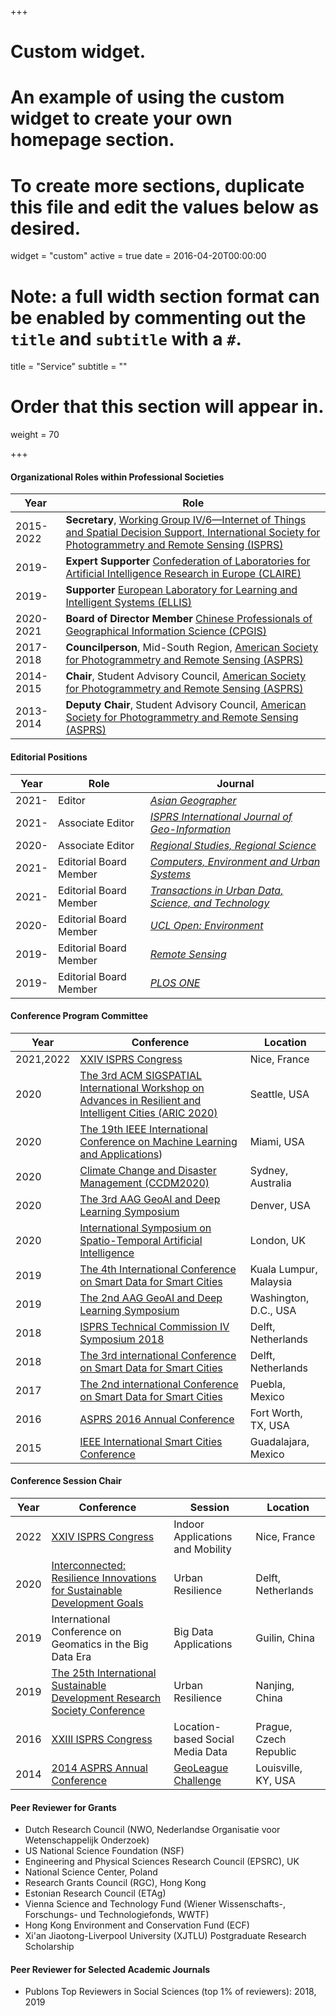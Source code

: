 +++
# Custom widget.
# An example of using the custom widget to create your own homepage section.
# To create more sections, duplicate this file and edit the values below as desired.
widget = "custom"
active = true
date = 2016-04-20T00:00:00

# Note: a full width section format can be enabled by commenting out the `title` and `subtitle` with a `#`.
title = "Service"
subtitle = ""

# Order that this section will appear in.
weight = 70

+++

#### Organizational Roles within Professional Societies
Year         | Role
-------------| ------------- 
2015-2022    | **Secretary**, [Working Group IV/6—Internet of Things and Spatial Decision Support, International Society for Photogrammetry and Remote Sensing (ISPRS)](http://www2.isprs.org/commissions/comm4/wg6.html)
2019-        | **Expert Supporter** [Confederation of Laboratories for Artificial Intelligence Research in Europe (CLAIRE)](https://claire-ai.org/)
2019-        | **Supporter** [European Laboratory for Learning and Intelligent Systems (ELLIS)](https://ellis.eu/)
2020-2021	 | **Board of Director Member** [Chinese Professionals of Geographical Information Science (CPGIS)](https://www.cpgis.org/)
2017- 2018   | **Councilperson**, Mid-South Region, [American Society for Photogrammetry and Remote Sensing (ASPRS)](https://www.asprs.org/)
2014-2015    | **Chair**, Student Advisory Council, [American Society for Photogrammetry and Remote Sensing (ASPRS)](https://www.asprs.org/)
2013-2014    | **Deputy Chair**, Student Advisory Council, [American Society for Photogrammetry and Remote Sensing (ASPRS)](https://www.asprs.org/)


#### Editorial Positions

Year| Role|Journal
----| ----|-------
2021-|Editor|[*Asian Geographer*](https://www.tandfonline.com/toc/rage20/current)
2021-|Associate Editor|[*ISPRS International Journal of Geo-Information*](https://www.mdpi.com/journal/ijgi)
2020-|Associate Editor|[*Regional Studies, Regional Science*](https://www.tandfonline.com/toc/rsrs20/current)
2021-|Editorial Board Member|[*Computers, Environment and Urban Systems*](https://www.journals.elsevier.com/computers-environment-and-urban-systems)
2021-|Editorial Board Member|[*Transactions in Urban Data, Science, and Technology*](https://us.sagepub.com/en-us/nam/transactions-in-urban-data-science-and-technology/journal203731)
2020-|Editorial Board Member|[*UCL Open: Environment*](https://ucl.scienceopen.com/)
2019-|Editorial Board Member|[*Remote Sensing*](https://www.mdpi.com/journal/remotesensing)
2019-|Editorial Board Member|[*PLOS ONE*](https://journals.plos.org/plosone/)



#### Conference Program Committee
Year| Conference|Location
----| ----------|--------
2021,2022| [XXIV ISPRS Congress](http://www.isprs2020-nice.com/)|Nice, France
2020| [The 3rd ACM SIGSPATIAL International Workshop on Advances in Resilient and Intelligent Cities (ARIC 2020)](https://urbands.github.io/aric2020/)|Seattle, USA
2020| [The 19th IEEE International Conference on Machine Learning and Applications](https://www.icmla-conference.org/icmla20/))|Miami, USA
2020| [Climate Change and Disaster Management (CCDM2020)](http://www.gi4dm.net/2020/)|Sydney, Australia
2020|[The 3rd AAG GeoAI and Deep Learning Symposium](https://aag.secure-abstracts.com/AAG%20Annual%20Meeting%202020/sessions-gallery)|Denver, USA
2020|[International Symposium on Spatio-Temporal Artificial Intelligence](http://spacetimeai.org/)|London, UK
2019|[The 4th International Conference on Smart Data for Smart Cities](https://www.geoinfo.utm.my/sdsc2019/)|Kuala Lumpur, Malaysia
2019|[The 2nd AAG GeoAI and Deep Learning Symposium](https://www.acsu.buffalo.edu/~yhu42/files/2019_AAG_GeoAI_Symposium.pdf)|Washington, D.C., USA
2018|[ISPRS Technical Commission IV Symposium 2018](http://www.isprs.org/tc4-symposium2018/)|Delft, Netherlands
2018|[The 3rd international Conference on Smart Data for Smart Cities](http://sdsc2018.hft-stuttgart.de/)|Delft, Netherlands
2017|[The 2nd international Conference on Smart Data for Smart Cities](http://ing.pue.itesm.mx/udms2017/)|Puebla, Mexico
2016|[ASPRS 2016 Annual Conference](http://conferences.asprs.org/archives/Fort-Worth-2016/Ft-Worth-2016-Home)|Fort Worth, TX, USA
2015|[IEEE International Smart Cities Conference](http://sites.ieee.org/isc2-2015/)|Guadalajara, Mexico

#### Conference Session Chair
Year| Conference|Session|Location
----| ----------|-------|--------
2022|[XXIV ISPRS Congress](https://www.isprs2022-nice.com/)|Indoor Applications and Mobility|Nice, France
2020|[Interconnected: Resilience Innovations for Sustainable Development Goals](https://www.4tu.nl/resilience/en/events/joint-international-resilience-conference/)|Urban Resilience|Delft, Netherlands
2019|International Conference on Geomatics in the Big Data Era |Big Data Applications|Guilin, China
2019|[The 25th International Sustainable Development Research Society Conference](http://isdrs.org/)|Urban Resilience|Nanjing, China
2016|[XXIII ISPRS Congress](http://www.isprs2016-prague.com/)|Location-based Social Media Data|Prague, Czech Republic
2014|[2014 ASPRS Annual Conference](http://conferences.asprs.org/archives/Louisville-2014/blog)|[GeoLeague Challenge](https://www.asprs.org/student/geoleague-challenge-2014.html)|Louisville, KY, USA

#### Peer Reviewer for Grants
- Dutch Research Council (NWO, Nederlandse Organisatie voor Wetenschappelijk Onderzoek)
- US National Science Foundation (NSF)
- Engineering and Physical Sciences Research Council (EPSRC), UK
- National Science Center, Poland
- Research Grants Council (RGC), Hong Kong
- Estonian Research Council (ETAg)
- Vienna Science and Technology Fund (Wiener Wissenschafts-, Forschungs- und Technologiefonds, WWTF)
- Hong Kong Environment and Conservation Fund (ECF)
- Xi'an Jiaotong-Liverpool University (XJTLU) Postgraduate Research Scholarship

#### Peer Reviewer for Selected Academic Journals
- Publons Top Reviewers in Social Sciences (top 1% of reviewers): 2018, 2019
